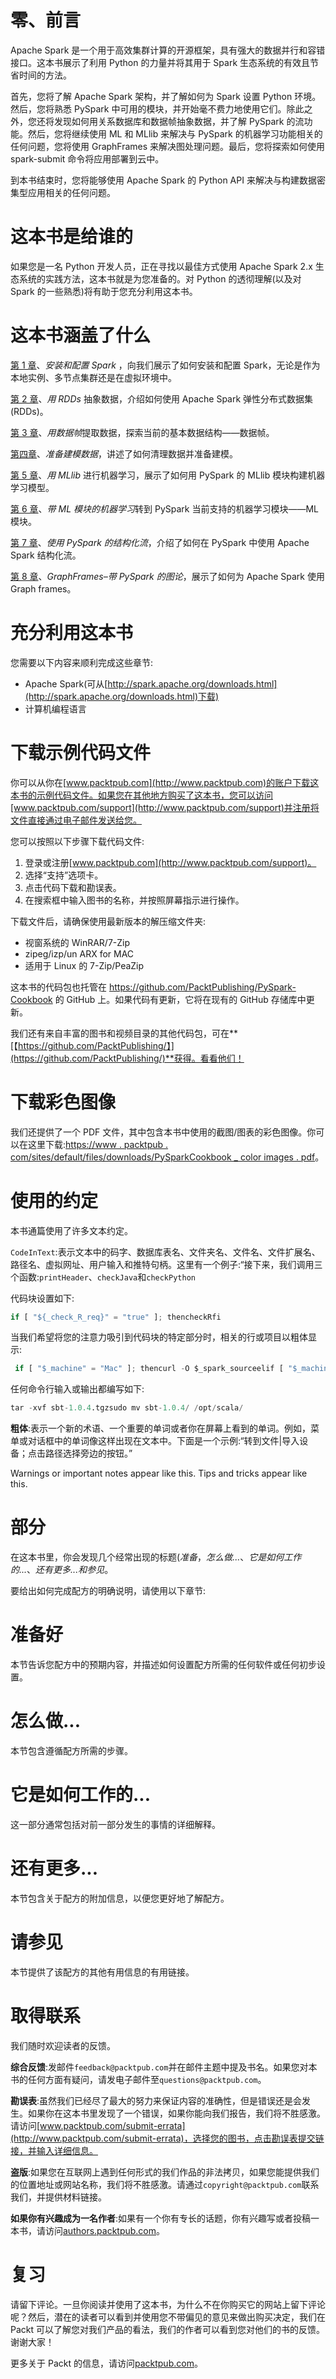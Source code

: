 # 零、前言

Apache Spark 是一个用于高效集群计算的开源框架，具有强大的数据并行和容错接口。这本书展示了利用 Python 的力量并将其用于 Spark 生态系统的有效且节省时间的方法。

首先，您将了解 Apache Spark 架构，并了解如何为 Spark 设置 Python 环境。然后，您将熟悉 PySpark 中可用的模块，并开始毫不费力地使用它们。除此之外，您还将发现如何用关系数据库和数据帧抽象数据，并了解 PySpark 的流功能。然后，您将继续使用 ML 和 MLlib 来解决与 PySpark 的机器学习功能相关的任何问题，您将使用 GraphFrames 来解决图处理问题。最后，您将探索如何使用 spark-submit 命令将应用部署到云中。

到本书结束时，您将能够使用 Apache Spark 的 Python API 来解决与构建数据密集型应用相关的任何问题。

# 这本书是给谁的

如果您是一名 Python 开发人员，正在寻找以最佳方式使用 Apache Spark 2.x 生态系统的实践方法，这本书就是为您准备的。对 Python 的透彻理解(以及对 Spark 的一些熟悉)将有助于您充分利用这本书。

# 这本书涵盖了什么

[第 1 章](1.html#OPEK0-dc04965c02e747b9b9a057725c821827)、*安装和配置 Spark* ，向我们展示了如何安装和配置 Spark，无论是作为本地实例、多节点集群还是在虚拟环境中。

[第 2 章](3.html#3IE3G0-dc04965c02e747b9b9a057725c821827)、*用 RDDs* 抽象数据，介绍如何使用 Apache Spark 弹性分布式数据集(RDDs)。

[第 3 章](3.html#3IE3G0-dc04965c02e747b9b9a057725c821827)、*用数据帧*提取数据，探索当前的基本数据结构——数据帧。

[第四章](4.html#5HC8K0-dc04965c02e747b9b9a057725c821827)、*准备建模数据*，讲述了如何清理数据并准备建模。

[第 5 章](5.html#6S9HU0-dc04965c02e747b9b9a057725c821827)、*用 MLlib* 进行机器学习，展示了如何用 PySpark 的 MLlib 模块构建机器学习模型。

[第 6 章](6.html#8KI340-dc04965c02e747b9b9a057725c821827)、*带 ML 模块的机器学习*转到 PySpark 当前支持的机器学习模块——ML 模块。

[第 7 章](7.html#AENLE0-dc04965c02e747b9b9a057725c821827)、*使用 PySpark 的结构化流*，介绍了如何在 PySpark 中使用 Apache Spark 结构化流。

[第 8 章](8.html#B3N1Q0-dc04965c02e747b9b9a057725c821827)、*GraphFrames–带 PySpark 的图论*，展示了如何为 Apache Spark 使用 Graph frames。

# 充分利用这本书

您需要以下内容来顺利完成这些章节:

*   Apache Spark(可从[http://spark.apache.org/downloads.html](http://spark.apache.org/downloads.html)下载)
*   计算机编程语言

# 下载示例代码文件

你可以从你在[www.packtpub.com](http://www.packtpub.com)的账户下载这本书的示例代码文件。如果您在其他地方购买了这本书，您可以访问[www.packtpub.com/support](http://www.packtpub.com/support)并注册将文件直接通过电子邮件发送给您。

您可以按照以下步骤下载代码文件:

1.  登录或注册[www.packtpub.com](http://www.packtpub.com/support)。
2.  选择“支持”选项卡。
3.  点击代码下载和勘误表。
4.  在搜索框中输入图书的名称，并按照屏幕指示进行操作。

下载文件后，请确保使用最新版本的解压缩文件夹:

*   视窗系统的 WinRAR/7-Zip
*   zipeg/izp/un ARX for MAC
*   适用于 Linux 的 7-Zip/PeaZip

这本书的代码包也托管在 https://github.com/PacktPublishing/PySpark-Cookbook 的 GitHub 上。如果代码有更新，它将在现有的 GitHub 存储库中更新。

我们还有来自丰富的图书和视频目录的其他代码包，可在**[【https://github.com/PacktPublishing/】](https://github.com/PacktPublishing/)**获得。看看他们！

# 下载彩色图像

我们还提供了一个 PDF 文件，其中包含本书中使用的截图/图表的彩色图像。你可以在这里下载:[https://www . packtpub . com/sites/default/files/downloads/PySparkCookbook _ color images . pdf](https://www.packtpub.com/sites/default/files/downloads/PySparkCookbook_ColorImages.pdf)。

# 使用的约定

本书通篇使用了许多文本约定。

`CodeInText`:表示文本中的码字、数据库表名、文件夹名、文件名、文件扩展名、路径名、虚拟网址、用户输入和推特句柄。这里有一个例子:“接下来，我们调用三个函数:`printHeader`、`checkJava`和`checkPython`

代码块设置如下:

```py
if [ "${_check_R_req}" = "true" ]; thencheckRfi
```

当我们希望将您的注意力吸引到代码块的特定部分时，相关的行或项目以粗体显示:

```py
 if [ "$_machine" = "Mac" ]; thencurl -O $_spark_sourceelif [ "$_machine" = "Linux"]; thenwget $_spark_source
```

任何命令行输入或输出都编写如下:

```py
tar -xvf sbt-1.0.4.tgzsudo mv sbt-1.0.4/ /opt/scala/
```

**粗体**:表示一个新的术语、一个重要的单词或者你在屏幕上看到的单词。例如，菜单或对话框中的单词像这样出现在文本中。下面是一个示例:“转到文件|导入设备；点击路径选择旁边的按钮。”

Warnings or important notes appear like this. Tips and tricks appear like this.

# 部分

在这本书里，你会发现几个经常出现的标题(*准备*，*怎么做...*、*它是如何工作的...*、*还有更多...*和*参见*。

要给出如何完成配方的明确说明，请使用以下章节:

# 准备好

本节告诉您配方中的预期内容，并描述如何设置配方所需的任何软件或任何初步设置。

# 怎么做...

本节包含遵循配方所需的步骤。

# 它是如何工作的...

这一部分通常包括对前一部分发生的事情的详细解释。

# 还有更多...

本节包含关于配方的附加信息，以便您更好地了解配方。

# 请参见

本节提供了该配方的其他有用信息的有用链接。

# 取得联系

我们随时欢迎读者的反馈。

**综合反馈**:发邮件`feedback@packtpub.com`并在邮件主题中提及书名。如果您对本书的任何方面有疑问，请发电子邮件至`questions@packtpub.com`。

**勘误表**:虽然我们已经尽了最大的努力来保证内容的准确性，但是错误还是会发生。如果你在这本书里发现了一个错误，如果你能向我们报告，我们将不胜感激。请访问[www.packtpub.com/submit-errata](http://www.packtpub.com/submit-errata)，选择您的图书，点击勘误表提交链接，并输入详细信息。

**盗版**:如果您在互联网上遇到任何形式的我们作品的非法拷贝，如果您能提供我们的位置地址或网站名称，我们将不胜感激。请通过`copyright@packtpub.com`联系我们，并提供材料链接。

**如果你有兴趣成为一名作者**:如果有一个你有专长的话题，你有兴趣写或者投稿一本书，请访问[authors.packtpub.com](http://authors.packtpub.com/)。

# 复习

请留下评论。一旦你阅读并使用了这本书，为什么不在你购买它的网站上留下评论呢？然后，潜在的读者可以看到并使用您不带偏见的意见来做出购买决定，我们在 Packt 可以了解您对我们产品的看法，我们的作者可以看到您对他们的书的反馈。谢谢大家！

更多关于 Packt 的信息，请访问[packtpub.com](https://www.packtpub.com/)。